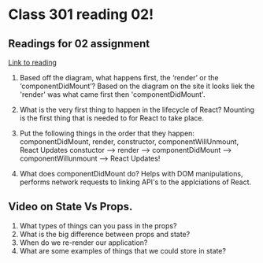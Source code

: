 # Class 301 reading 02!

## Readings for 02 assignment
[Link to reading](https://medium.com/@joshuablankenshipnola/react-component-lifecycle-events-cb77e670a093)

1. Based off the diagram, what happens first, the ‘render’ or the ‘componentDidMount’?
Based on the diagram on the site it looks liek the 'render' was what came first then 'componentDidMount'.

2. What is the very first thing to happen in the lifecycle of React?
Mounting is the first thing that is needed to for React to take place. 

3. Put the following things in the order that they happen: componentDidMount, render, constructor, componentWillUnmount, React Updates
constuctor --> render --> componentDidMount --> componentWillunmount --> React Updates!

4. What does componentDidMount do?
Helps with DOM manipulations, performs network requests to linking API's to the applciations of React.

## Video on State Vs Props.

1. What types of things can you pass in the props?
2. What is the big difference between props and state?
3. When do we re-render our application?
4. What are some examples of things that we could store in state?
